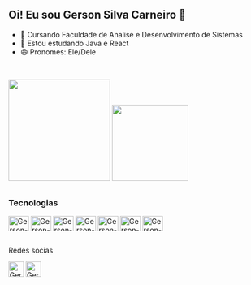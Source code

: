 ## Oi! Eu sou Gerson Silva Carneiro 👋


- 🔭 Cursando Faculdade de Analise e Desenvolvimento de Sistemas
- 🌱 Estou estudando Java e React 
- 😄 Pronomes: Ele/Dele

##
</br>

<div>   
  <a hre="https://github.com/gersongt2">
  <img height="200px" src="https://github-readme-stats.vercel.app/api?username=gersongt2&show_icons=true&theme=gruvbox">
  <img height="150px" src="https://github-readme-stats.vercel.app/api/top-langs/?username=gersongt2&layout=compact&theme=synthwave">
</div>

##

<h3>Tecnologias </h3>

<div>   
  <img align="center" alt="Gerson-js" height="30px" width="40px" src="https://cdn.jsdelivr.net/gh/devicons/devicon@latest/icons/javascript/javascript-original.svg">
  <img align="center" alt="Gerson-ts" height="30px" width="40px" src="https://cdn.jsdelivr.net/gh/devicons/devicon@latest/icons/typescript/typescript-original.svg">  
  <img align="center" alt="Gerson-html" height="30px" width="40px" src="https://cdn.jsdelivr.net/gh/devicons/devicon@latest/icons/html5/html5-original.svg">
  <img align="center" alt="Gerson-css3" height="30px" width="40px" src="https://cdn.jsdelivr.net/gh/devicons/devicon@latest/icons/css3/css3-original.svg">
  <img align="center" alt="Gerson-mysql" height="30px" width="40px" src="https://cdn.jsdelivr.net/gh/devicons/devicon@latest/icons/mysql/mysql-original.svg">
  <img align="center" alt="Gerson-java" height="30px" width="40px" src="https://cdn.jsdelivr.net/gh/devicons/devicon@latest/icons/java/java-original.svg">
  <img align="center" alt="Gerson-python" height="30px" width="40px" src="https://cdn.jsdelivr.net/gh/devicons/devicon@latest/icons/python/python-original.svg">
</div>

##

Redes socias 
<br/>
<div> 
  
  <a href="https://www.linkedin.com/in/gerson-silva-6856ab21b/" target="_blank"><img height="30px" alt="Gerson-linkedin" src="https://img.shields.io/badge/LinkedIn-0077B5?style=for-the badge&logo=linkedin&logoColor=white"></a>
  <a href="mailto:gersonsilva0387@gmail.com" target="_blank"><img height="30px" alt="Gerson-gmail" src="https://img.shields.io/badge/Gmail-D14836?style=for-the-badge&logo=gmail&logoColor=white"></a>

</div>


